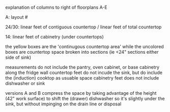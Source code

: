 explanation of columns to right of floorplans A-E

A: layout #

24/30: linear feet of contiguous countertop / linear feet of total countertop

14: linear feet of cabinetry (under countertops)

the yellow boxes are the 'continugous countertop area' while the uncolored boxes are countertop space broken into sections (ie <24" sections either side of sink)

measurements do not include the pantry, oven cabinet, or base cabinetry along the fridge wall 
countertop feet do not incude the sink, but do include the (induction) cooktop as usuable space
cabinetry feet does not include dishwasher or sink

versions A and B compress the space by taking advantage of the height (42" work surface) to shift the (drawer) dishwasher so it's slightly under the sink, but without impinging on the drain line or disposal 
